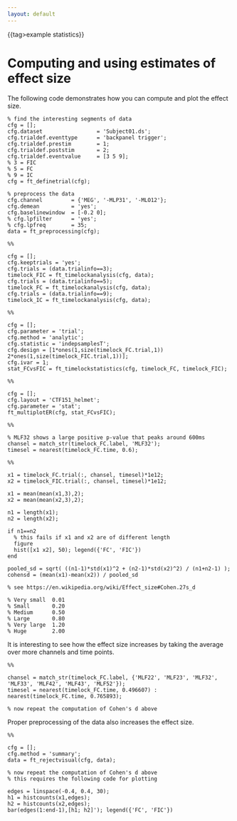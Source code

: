 ```yaml
---
layout: default
---
```


{{tag>example statistics}}

# Computing and using estimates of effect size

The following code demonstrates how you can compute and plot the effect size. 

	
	% find the interesting segments of data
	cfg = [];
	cfg.dataset                 = 'Subject01.ds';
	cfg.trialdef.eventtype      = 'backpanel trigger';
	cfg.trialdef.prestim        = 1;
	cfg.trialdef.poststim       = 2;
	cfg.trialdef.eventvalue     = [3 5 9];
	% 3 = FIC
	% 5 = FC
	% 9 = IC
	cfg = ft_definetrial(cfg);
	
	% preprocess the data
	cfg.channel         = {'MEG', '-MLP31', '-MLO12'};
	cfg.demean          = 'yes';
	cfg.baselinewindow  = [-0.2 0];
	% cfg.lpfilter      = 'yes';
	% cfg.lpfreq        = 35;
	data = ft_preprocessing(cfg);
	
	%%
	
	cfg = [];
	cfg.keeptrials = 'yes';
	cfg.trials = (data.trialinfo==3);
	timelock_FIC = ft_timelockanalysis(cfg, data);
	cfg.trials = (data.trialinfo==5);
	timelock_FC = ft_timelockanalysis(cfg, data);
	cfg.trials = (data.trialinfo==9);
	timelock_IC = ft_timelockanalysis(cfg, data);
	
	%%
	
	cfg = [];
	cfg.parameter = 'trial';
	cfg.method = 'analytic';
	cfg.statistic = 'indepsamplesT';
	cfg.design = [1*ones(1,size(timelock_FC.trial,1)) 2*ones(1,size(timelock_FIC.trial,1))];
	cfg.ivar = 1;
	stat_FCvsFIC = ft_timelockstatistics(cfg, timelock_FC, timelock_FIC);
	
	%%
	
	cfg = [];
	cfg.layout = 'CTF151_helmet';
	cfg.parameter = 'stat';
	ft_multiplotER(cfg, stat_FCvsFIC);
	
	%%
	
	% MLF32 shows a large positive p-value that peaks around 600ms
	chansel = match_str(timelock_FC.label, 'MLF32');
	timesel = nearest(timelock_FC.time, 0.6);
	
	%%
	
	x1 = timelock_FC.trial(:, chansel, timesel)*1e12;
	x2 = timelock_FIC.trial(:, chansel, timesel)*1e12;
	
	x1 = mean(mean(x1,3),2);
	x2 = mean(mean(x2,3),2);
	
	n1 = length(x1);
	n2 = length(x2);
	
	if n1==n2
	  % this fails if x1 and x2 are of different length
	  figure
	  hist([x1 x2], 50); legend({'FC', 'FIC'})
	end
	
	pooled_sd = sqrt( ((n1-1)*std(x1)^2 + (n2-1)*std(x2)^2) / (n1+n2-1) );
	cohensd = (mean(x1)-mean(x2)) / pooled_sd
	
	% see https://en.wikipedia.org/wiki/Effect_size#Cohen.27s_d
	
	% Very small  0.01
	% Small       0.20
	% Medium      0.50
	% Large       0.80
	% Very large  1.20
	% Huge        2.00
	


It is interesting to see how the effect size increases by taking the average over more channels and time points.

	
	
	%%
	
	chansel = match_str(timelock_FC.label, {'MLF22', 'MLF23', 'MLF32', 'MLF33', 'MLF42', 'MLF43', 'MLF52'});
	timesel = nearest(timelock_FC.time, 0.496607) : nearest(timelock_FC.time, 0.765893);
	
	% now repeat the computation of Cohen's d above



Proper preprocessing of the data also increases the effect size.

	
	%%
	
	cfg = [];
	cfg.method = 'summary';
	data = ft_rejectvisual(cfg, data);
	
	% now repeat the computation of Cohen's d above
	% this requires the following code for plotting
	
	edges = linspace(-0.4, 0.4, 30);
	h1 = histcounts(x1,edges);
	h2 = histcounts(x2,edges);
	bar(edges(1:end-1),[h1; h2]'); legend({'FC', 'FIC'})

